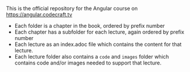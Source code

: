 This is the official repository for the Angular course on https://angular.codecraft.tv

- Each folder is a chapter in the book, ordered by prefix number
- Each chapter has a subfolder for each lecture, again ordered by prefix number
- Each lecture as an index.adoc file which contains the content for that lecture.
- Each lecture folder also contains a `code` and `images` folder which contains code and/or images needed to support that lecture.
